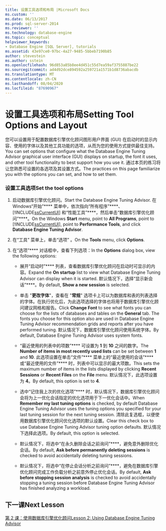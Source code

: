 ```yaml
---
title: 设置工具选项和布局 |Microsoft Docs
ms.custom: ''
ms.date: 06/13/2017
ms.prod: sql-server-2014
ms.reviewer: ''
ms.technology: database-engine
ms.topic: conceptual
helpviewer_keywords:
- Database Engine [SQL Server], tutorials
ms.assetid: 43e97ce0-97bc-4a27-9485-5bbeb7190b85
author: stevestein
ms.author: sstein
ms.openlocfilehash: 96d853a85b8ee4d451c55d7ea59af3755887be22
ms.sourcegitcommit: ad4d92dce894592a259721a1571b1d8736abacdb
ms.translationtype: MT
ms.contentlocale: zh-CN
ms.lasthandoff: 08/04/2020
ms.locfileid: "87690967"
---
```

# <a name="setting-tool-options-and-layout"></a><span data-ttu-id="7b0a1-102">设置工具选项和布局</span><span class="sxs-lookup"><span data-stu-id="7b0a1-102">Setting Tool Options and Layout</span></span>
  <span data-ttu-id="7b0a1-103">您可以设置用于配置数据库引擎优化顾问图形用户界面 (GUI) 在启动时的显示内容、使用的字体以及其他工具功能的选项，从而为您的使用方式提供最佳支持。</span><span class="sxs-lookup"><span data-stu-id="7b0a1-103">You can set options that configure what the Database Engine Tuning Advisor graphical user interface (GUI) displays on startup, the font it uses, and other tool functionality to best support how you use it.</span></span> <span data-ttu-id="7b0a1-104">通过本页的练习将让您熟悉可设置的各选项及其设置方式。</span><span class="sxs-lookup"><span data-stu-id="7b0a1-104">The practices on this page familiarize you with the options you can set, and how to set them.</span></span>  
  
### <a name="set-the-tool-options"></a><span data-ttu-id="7b0a1-105">设置工具选项</span><span class="sxs-lookup"><span data-stu-id="7b0a1-105">Set the tool options</span></span>  
  
1.  <span data-ttu-id="7b0a1-106">启动数据库引擎优化顾问。</span><span class="sxs-lookup"><span data-stu-id="7b0a1-106">Start the Database Engine Tuning Advisor.</span></span> <span data-ttu-id="7b0a1-107">在 Windows“开始”\*\*\*\* 菜单中，依次指向“所有程序”\*\*\*\*、[!INCLUDE[ssCurrentUI](../../includes/sscurrentui-md.md)] 和“性能工具”\*\*\*\*，然后单击“数据库引擎优化顾问”\*\*\*\*。</span><span class="sxs-lookup"><span data-stu-id="7b0a1-107">On the Windows **Start** menu, point to **All Programs**, point to [!INCLUDE[ssCurrentUI](../../includes/sscurrentui-md.md)], point to **Performance Tools**, and click **Database Engine Tuning Advisor**.</span></span>  
  
2.  <span data-ttu-id="7b0a1-108">在“工具”  菜单上，单击“选项”  。</span><span class="sxs-lookup"><span data-stu-id="7b0a1-108">On the **Tools** menu, click **Options**.</span></span>  
  
3.  <span data-ttu-id="7b0a1-109">在“选项”\*\*\*\* 对话框中，查看下列选项：</span><span class="sxs-lookup"><span data-stu-id="7b0a1-109">In the **Options** dialog box, view the following options:</span></span>  
  
    -   <span data-ttu-id="7b0a1-110">展开“启动时”\*\*\*\* 列表，查看数据库引擎优化顾问在启动时可显示的内容。</span><span class="sxs-lookup"><span data-stu-id="7b0a1-110">Expand the **On startup** list to view what Database Engine Tuning Advisor can display when it is started.</span></span> <span data-ttu-id="7b0a1-111">默认情况下，选择“显示新会话”\*\*\*\*。</span><span class="sxs-lookup"><span data-stu-id="7b0a1-111">By default, **Show a new session** is selected.</span></span>  
  
    -   <span data-ttu-id="7b0a1-112">单击 "**更改字体**"，查看在 "**常规**" 选项卡上可以为数据库和表的列表选择的字体。在执行优化后，为此选项选择的字体也将用于数据库引擎优化顾问建议网格和报告。</span><span class="sxs-lookup"><span data-stu-id="7b0a1-112">Click **Change Font** to see what fonts you can choose for the lists of databases and tables on the **General** tab. The fonts you choose for this option also are used in Database Engine Tuning Advisor recommendation grids and reports after you have performed tuning.</span></span> <span data-ttu-id="7b0a1-113">默认情况下，数据库引擎优化顾问使用系统字体。</span><span class="sxs-lookup"><span data-stu-id="7b0a1-113">By default, Database Engine Tuning Advisor uses system fonts.</span></span>  
  
    -   <span data-ttu-id="7b0a1-114">“最近使用的列表中的项数”\*\*\*\* 可设置为 **1** 到 **10** 之间的数字。</span><span class="sxs-lookup"><span data-stu-id="7b0a1-114">The **Number of items in most recently used lists** can be set between **1** and **10**.</span></span> <span data-ttu-id="7b0a1-115">此选项设置在单击“文件”\*\*\*\* 菜单上的“最近使用的会话”\*\*\*\* 或“最近使用的文件”\*\*\*\* 时，列表中可以显示的最大项数。</span><span class="sxs-lookup"><span data-stu-id="7b0a1-115">This sets the maximum number of items in the lists displayed by clicking **Recent Sessions** or **Recent Files** on the **File** menu.</span></span> <span data-ttu-id="7b0a1-116">默认情况下，此选项设置为 **4**。</span><span class="sxs-lookup"><span data-stu-id="7b0a1-116">By default, this option is set to **4**.</span></span>  
  
    -   <span data-ttu-id="7b0a1-117">选中“记住我上次的优化选项”\*\*\*\* 时，默认情况下，数据库引擎优化顾问会将为上一优化会话指定的优化选项用于下一优化会话中。</span><span class="sxs-lookup"><span data-stu-id="7b0a1-117">When **Remember my last tuning options** is checked, by default Database Engine Tuning Advisor uses the tuning options you specified for your last tuning session for the next tuning session.</span></span> <span data-ttu-id="7b0a1-118">清除此复选框，以便使用数据库引擎优化顾问优化选项的默认设置。</span><span class="sxs-lookup"><span data-stu-id="7b0a1-118">Clear this check box to use Database Engine Tuning Advisor tuning option defaults.</span></span> <span data-ttu-id="7b0a1-119">默认情况下选择此选项。</span><span class="sxs-lookup"><span data-stu-id="7b0a1-119">By default, this option is selected.</span></span>  
  
    -   <span data-ttu-id="7b0a1-120">默认情况下，将选中“在永久删除会话之前询问”\*\*\*\*，避免意外删除优化会话。</span><span class="sxs-lookup"><span data-stu-id="7b0a1-120">By default, **Ask before permanently deleting sessions** is checked to avoid accidentally deleting tuning sessions.</span></span>  
  
    -   <span data-ttu-id="7b0a1-121">默认情况下，将选中“在停止会话分析之前询问”\*\*\*\*，避免在数据库引擎优化顾问完成工作负载分析之前意外停止优化会话。</span><span class="sxs-lookup"><span data-stu-id="7b0a1-121">By default, **Ask before stopping session analysis** is checked to avoid accidentally stopping a tuning session before Database Engine Tuning Advisor has finished analyzing a workload.</span></span>  
  
## <a name="next-lesson"></a><span data-ttu-id="7b0a1-122">下一课</span><span class="sxs-lookup"><span data-stu-id="7b0a1-122">Next Lesson</span></span>  
 [<span data-ttu-id="7b0a1-123">第 2 课：使用数据库引擎优化顾问</span><span class="sxs-lookup"><span data-stu-id="7b0a1-123">Lesson 2: Using Database Engine Tuning Advisor</span></span>](../../relational-databases/performance/database-engine-tuning-advisor.md)  
  
  
